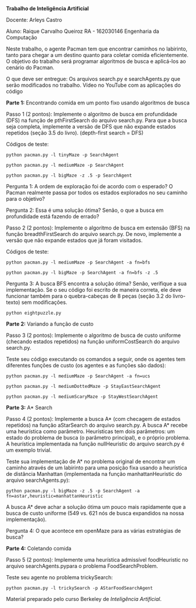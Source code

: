 <b>Trabalho de Inteligência Artificial</b>

Docente: Arleys Castro

Aluno:
Raique Carvalho Queiroz
RA - 162030146
Engenharia da Computação

Neste trabalho, o agente Pacman tem que encontrar caminhos no labirinto, tanto para chegar a um destino quanto para coletar
comida eficientemente. O objetivo do trabalho será programar algoritmos de busca e aplicá-los ao cenário do Pacman.

O que deve ser entregue:
  Os arquivos search.py e searchAgents.py que serão modificados no trabalho.
  Vídeo no YouTube com as aplicações do código

<b>Parte 1:</b>
  Encontrando comida em um ponto fixo usando algoritmos de busca

Passo 1 (2 pontos):
  Implemente o algoritmo de busca em profundidade (DFS) na função de pthFirstSearch do arquivo search.py.
  Para que a busca seja completa, implemente a versão de DFS que não expande estados repetidos (seção 3.5 do livro).
  (depth-first search = DFS)

  Códigos de teste:
  <p><code>python pacman.py -l tinyMaze -p SearchAgent</code>
  <p><code>python pacman.py -l mediumMaze -p SearchAgent</code>
  <p><code>python pacman.py -l bigMaze -z .5 -p SearchAgent</code>

Pergunta 1:
  A ordem de exploração foi de acordo com o esperado?
  O Pacman realmente passa por todos os estados explorados no seu caminho para o objetivo?

 Pergunta 2:
  Essa é uma solução ótima?
  Senão, o que a busca em profundidade está fazendo de errado?

Passo 2 (2 pontos):
  Implemente o algoritmo de busca em extensão (BFS) na função breadthFirstSearch do arquivo search.py.
  De novo, implemente a versão que não expande estados que já foram visitados.
  
  Códigos de teste:
  
  <p><code>python pacman.py -l mediumMaze -p SearchAgent -a fn=bfs</code>
  <p><code>python pacman.py -l bigMaze -p SearchAgent -a fn=bfs -z .5</code>

Pergunta 3:
  A busca BFS encontra a solução ótima?
  Senão, verifique a sua implementação. Se o seu código foi escrito de maneira correta,
  ele deve funcionar também para o quebra-cabeças de 8 peças (seção 3.2 do livro-texto) sem modificações.
  
  <p><code>python eightpuzzle.py</code>

<b>Parte 2:</b>
  Variando a função de custo
 
Passo 3 (2 pontos):
  Implemente o algoritmo de busca de custo uniforme (checando estados repetidos) na função uniformCostSearch do arquivo search.py.
  
  Teste seu código executando os comandos a seguir, onde os agentes tem diferentes funções de custo
  (os agentes e as funções são dados):
  <p><code>python pacman.py -l mediumMaze -p SearchAgent -a fn=ucs</code>
  <p><code>python pacman.py -l mediumDottedMaze -p StayEastSearchAgent</code>
  <p><code>python pacman.py -l mediumScaryMaze -p StayWestSearchAgent</code>

<b>Parte 3:</b>
  A* Search

Passo 4 (2 pontos):
  Implemente a busca A* (com checagem de estados repetidos) na função aStarSearch do arquivo search.py.
  A busca A* recebe uma heurística como parâmetro. Heurísticas tem dois parâmetros: um estado do problema de busca
  (o parâmetro principal), e o próprio problema. A heurística implementada na função nullHeuristic do arquivo search.py
  é um exemplo trivial.
  
  Teste sua implementação de A* no problema original de encontrar um caminho através de um labirinto para uma posição
  fixa usando a heurística de distância Manhattan (implementada na função manhattanHeuristic do arquivo searchAgents.py):
  <p><code>python pacman.py -l bigMaze -z .5 -p SearchAgent -a fn=astar,heuristic=manhattanHeuristic</code>

A busca A* deve achar a solução ótima um pouco mais rapidamente que a busca de custo uniforme
(549 vs. 621 nós de busca expandidos na nossa implementação).

Pergunta 4:
  O que acontece em openMaze para as várias estratégias de busca?

<b>Parte 4:</b>
  Coletando comida
 
Passo 5 (2 pontos):
  Implemente uma heurística admissível foodHeuristic no arquivo searchAgents.pypara o problema FoodSearchProblem.
  
  Teste seu agente no problema trickySearch:
  <p><code>python pacman.py -l trickySearch -p AStarFoodSearchAgent</code>

Material preparado pelo curso Berkeley de <i>Inteligência Artificial</i>.
